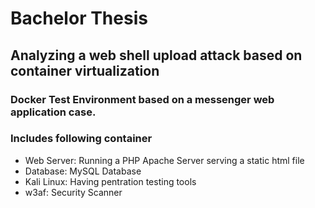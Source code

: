 # Bachelor Thesis
## Analyzing a web shell upload attack based on container virtualization

### Docker Test Environment based on a messenger web application case.

### Includes following container
- Web Server: Running a PHP Apache Server serving a static html file
- Database: MySQL Database
- Kali Linux: Having pentration testing tools
- w3af: Security Scanner